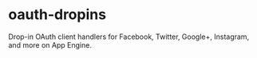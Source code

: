 oauth-dropins
=============

Drop-in OAuth client handlers for Facebook, Twitter, Google+, Instagram, and more on App Engine.
